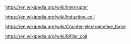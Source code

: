 https://en.wikipedia.org/wiki/Interrupter

https://en.wikipedia.org/wiki/Induction_coil

https://en.wikipedia.org/wiki/Counter-electromotive_force

https://en.wikipedia.org/wiki/Bifilar_coil
